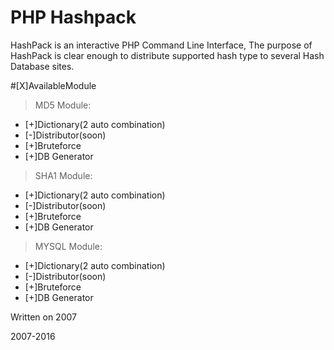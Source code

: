 PHP Hashpack
==

HashPack is an interactive PHP Command Line Interface, The purpose of HashPack is clear enough
to distribute supported hash type to several Hash Database sites.

#[X]AvailableModule
>   MD5 Module:
-    [+]Dictionary(2 auto combination)
-    [-]Distributor(soon)
-    [+]Bruteforce
-    [+]DB Generator
>  SHA1 Module:
-    [+]Dictionary(2 auto combination)
-    [-]Distributor(soon)
-    [+]Bruteforce
-    [+]DB Generator
>	MYSQL Module:
-	 [+]Dictionary(2 auto combination)
-    [-]Distributor(soon)
-    [+]Bruteforce
-    [+]DB Generator


Written on 2007

2007-2016
